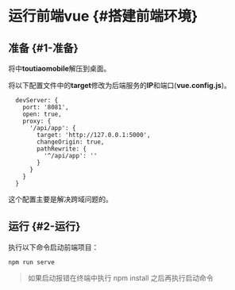 # 运行前端vue {#搭建前端环境}

## 准备 {#1-准备}

将中**toutiaomobile**解压到桌面。

将以下配置文件中的**target**修改为后端服务的**IP**和端口\(**vue.config.js**\)。

```
  devServer: {
    port: '8081',
    open: true,
    proxy: {
      '/api/app': {
        target: 'http://127.0.0.1:5000',
        changeOrigin: true,
        pathRewrite: {
          '^/api/app': ''
        }
      }
    }
  }
```

这个配置主要是解决跨域问题的。

## 运行 {#2-运行}

执行以下命令启动前端项目：

```
npm run serve
```

> 如果启动报错在终端中执行 npm install 之后再执行启动命令



